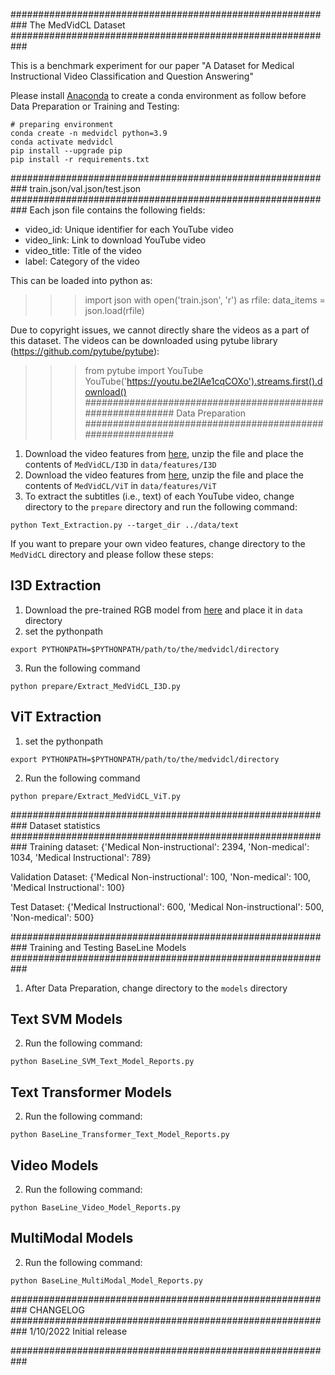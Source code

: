 ###########################################################
The MedVidCL Dataset
###########################################################

This is a benchmark experiment for our paper "A Dataset for Medical Instructional Video Classification and Question Answering" 

Please install [Anaconda](https://www.anaconda.com/distribution/) to create a conda environment as follow before Data Preparation or Training and Testing:
```shell script
# preparing environment
conda create -n medvidcl python=3.9
conda activate medvidcl
pip install --upgrade pip
pip install -r requirements.txt
```

###########################################################
train.json/val.json/test.json
###########################################################
Each json file contains the following fields:

- video_id:
Unique identifier for each YouTube video
- video_link:
Link to download YouTube video
- video_title:
Title of the video
- label:
Category of the video



This can be loaded into python as:

>>> import json
>>> with open('train.json', 'r') as rfile:
>>>     data_items = json.load(rfile)


Due to copyright issues, we cannot directly share the videos as a part of this dataset. The videos can be downloaded using pytube library (https://github.com/pytube/pytube):

>>> from pytube import YouTube
>>> YouTube('https://youtu.be2lAe1cqCOXo').streams.first().download()
###########################################################
Data Preparation
###########################################################
1) Download the video features from [here](https://bionlp.nlm.nih.gov/), unzip the file and place the contents of `MedVidCL/I3D` in `data/features/I3D`
2) Download the video features from [here](https://bionlp.nlm.nih.gov/), unzip the file and place the contents of `MedVidCL/ViT` in `data/features/ViT`
3) To extract the subtitles (i.e., text) of each YouTube video, change directory to the `prepare` directory and run the following command:

``python Text_Extraction.py --target_dir ../data/text
``

If you want to prepare your own video features, change directory to the `MedVidCL` directory and please follow these steps:

## I3D Extraction
1) Download the pre-trained RGB model from [here](https://github.com/piergiaj/pytorch-i3d/blob/master/models/rgb_imagenet.pt) and place it in `data` directory
2) set the pythonpath
```shell script
export PYTHONPATH=$PYTHONPATH/path/to/the/medvidcl/directory
```
3) Run the following command

``python prepare/Extract_MedVidCL_I3D.py
``

## ViT Extraction
1) set the pythonpath
```shell script
export PYTHONPATH=$PYTHONPATH/path/to/the/medvidcl/directory
```
2) Run the following command

``python prepare/Extract_MedVidCL_ViT.py
``

###########################################################
Dataset statistics
###########################################################
Training dataset:
{'Medical Non-instructional': 2394, 'Non-medical': 1034, 'Medical Instructional': 789}

Validation Dataset:
{'Medical Non-instructional': 100, 'Non-medical': 100, 'Medical Instructional': 100}

Test Dataset:
{'Medical Instructional': 600, 'Medical Non-instructional': 500, 'Non-medical': 500}

###########################################################
Training and Testing BaseLine Models
###########################################################
1) After Data Preparation, change directory to the `models` directory

## Text SVM Models
2) Run the following command:

``python BaseLine_SVM_Text_Model_Reports.py
``

## Text Transformer Models
2) Run the following command:

``python BaseLine_Transformer_Text_Model_Reports.py
``

## Video Models
2) Run the following command:

``python BaseLine_Video_Model_Reports.py
``

## MultiModal Models
2) Run the following command:

``python BaseLine_MultiModal_Model_Reports.py
``

###########################################################
CHANGELOG
###########################################################
1/10/2022
Initial release


###########################################################
